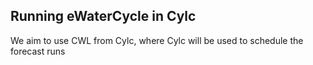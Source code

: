 ## Running eWaterCycle in Cylc

We aim to use CWL from Cylc, where Cylc will be used to schedule the forecast runs


